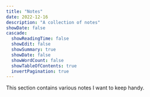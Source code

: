 ```yaml
---
title: "Notes"
date: 2022-12-16
description: "A collection of notes"
showDate: false
cascade:
  showReadingTime: false
  showEdit: false
  showSummary: true
  showDate: false
  showWordCount: false
  showTableOfContents: true
  invertPagination: true
---
```

This section contains various notes I want to keep handy.
